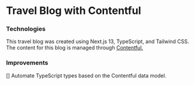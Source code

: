 # Travel Blog with Contentful

### Technologies

This travel blog was created using Next.js 13, TypeScript, and Tailwind CSS.
The content for this blog is managed through [Contentful.](https://www.contentful.com/)

### Improvements

[] Automate TypeScript types based on the Contentful data model.
